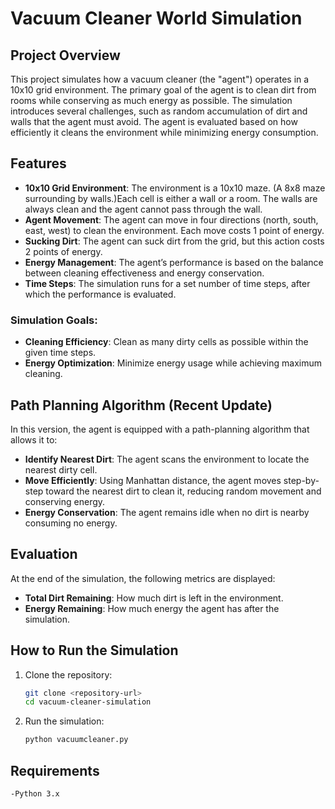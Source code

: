 # Vacuum Cleaner World Simulation

## Project Overview

This project simulates how a vacuum cleaner (the "agent") operates in a 10x10 grid environment. The primary goal of the agent is to clean dirt from rooms while conserving as much energy as possible. The simulation introduces several challenges, such as random accumulation of dirt and walls that the agent must avoid. The agent is evaluated based on how efficiently it cleans the environment while minimizing energy consumption.

## Features

- **10x10 Grid Environment**: The environment is a 10x10 maze. (A 8x8 maze surrounding by walls.)Each cell is either a wall or a room. The walls are always clean and the agent cannot pass through the wall.
- **Agent Movement**: The agent can move in four directions (north, south, east, west) to clean the environment. Each move costs 1 point of energy.
- **Sucking Dirt**: The agent can suck dirt from the grid, but this action costs 2 points of energy.
- **Energy Management**: The agent’s performance is based on the balance between cleaning effectiveness and energy conservation.
- **Time Steps**: The simulation runs for a set number of time steps, after which the performance is evaluated.

### Simulation Goals:
- **Cleaning Efficiency**: Clean as many dirty cells as possible within the given time steps.
- **Energy Optimization**: Minimize energy usage while achieving maximum cleaning.

## Path Planning Algorithm (Recent Update)
In this version, the agent is equipped with a path-planning algorithm that allows it to:
- **Identify Nearest Dirt**: The agent scans the environment to locate the nearest dirty cell.
- **Move Efficiently**: Using Manhattan distance, the agent moves step-by-step toward the nearest dirt to clean it, reducing random movement and conserving energy.
- **Energy Conservation**: The agent remains idle when no dirt is nearby consuming no energy.

## Evaluation
At the end of the simulation, the following metrics are displayed:
- **Total Dirt Remaining**: How much dirt is left in the environment.
- **Energy Remaining**: How much energy the agent has after the simulation.

## How to Run the Simulation

1. Clone the repository:
   ```bash
   git clone <repository-url>
   cd vacuum-cleaner-simulation

2. Run the simulation:
    ```bash
   python vacuumcleaner.py

## Requirements 
    -Python 3.x
    

